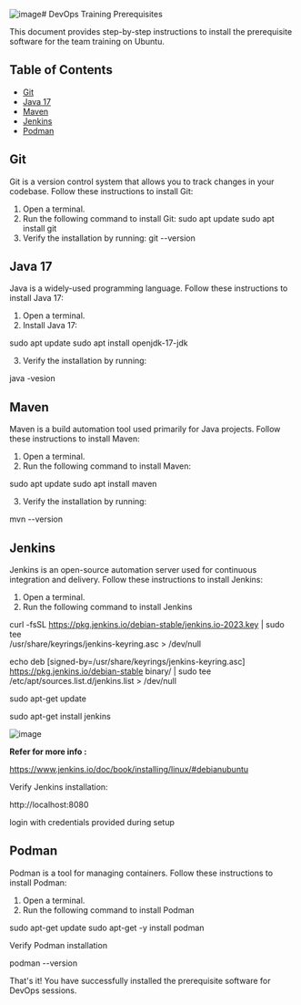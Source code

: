 ![image](https://github.com/kodekollab/devops/assets/139070180/11688fc4-9b18-4573-9c63-62a3e59a2829)# DevOps Training Prerequisites

This document provides step-by-step instructions to install the prerequisite software for the team training on Ubuntu.

## Table of Contents

- [Git](#git)
- [Java 17](#java-17)
- [Maven](#maven)
- [Jenkins](#jenkins)
- [Podman](#podman)

## Git

Git is a version control system that allows you to track changes in your codebase. Follow these instructions to install Git:

1. Open a terminal.
2. Run the following command to install Git:
sudo apt update
sudo apt install git
3. Verify the installation by running:
git --version


## Java 17

Java is a widely-used programming language. Follow these instructions to install Java 17:

1. Open a terminal.
2. Install Java 17:
   
sudo apt update
sudo apt install openjdk-17-jdk

3. Verify the installation by running:

java -vesion 

## Maven

Maven is a build automation tool used primarily for Java projects. Follow these instructions to install Maven:

1. Open a terminal.
2. Run the following command to install Maven:

sudo apt update
sudo apt install maven

3. Verify the installation by running:

mvn --version 


## Jenkins

Jenkins is an open-source automation server used for continuous integration and delivery. Follow these instructions to install Jenkins:

1. Open a terminal.
2. Run the following command to install Jenkins

curl -fsSL https://pkg.jenkins.io/debian-stable/jenkins.io-2023.key | sudo tee \
  /usr/share/keyrings/jenkins-keyring.asc > /dev/null

echo deb [signed-by=/usr/share/keyrings/jenkins-keyring.asc] \
  https://pkg.jenkins.io/debian-stable binary/ | sudo tee \
  /etc/apt/sources.list.d/jenkins.list > /dev/null

sudo apt-get update

sudo apt-get install jenkins

![image](https://github.com/kodekollab/devops/assets/139070180/efb73b2c-9419-4c38-9a94-7bab7aaa19d9)

**Refer for more info :**

https://www.jenkins.io/doc/book/installing/linux/#debianubuntu

Verify Jenkins installation:

http://localhost:8080

login with credentials provided during setup

## Podman

Podman is a tool for managing containers. Follow these instructions to install Podman:

1. Open a terminal.
2. Run the following command to install Podman

sudo apt-get update
sudo apt-get -y install podman

Verify Podman installation

podman --version 


That's it! You have successfully installed the prerequisite software for DevOps sessions.



